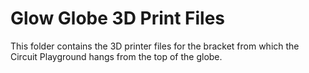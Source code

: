 # Glow Globe 3D Print Files

This folder contains the 3D printer files for the bracket from which the Circuit Playground hangs from the top of the globe.